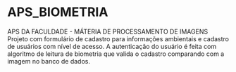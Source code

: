 # APS_BIOMETRIA
APS DA FACULDADE - MÁTERIA DE PROCESSAMENTO DE IMAGENS
Projeto com formulário de cadastro para informações ambientais e cadastro de usuários com nível de acesso. A autenticação do usuário é feita
com algoritmo de leitura de biometria que valida o cadastro comparando com a imagem no banco de dados.

